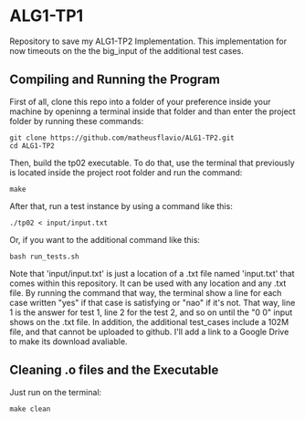 # ALG1-TP1
Repository to save my ALG1-TP2 Implementation.
This implementation for now timeouts on the the big_input of the additional test cases.

## Compiling and Running the Program
First of all, clone this repo into a folder of your preference inside your machine by openinng a terminal inside that folder and than enter the project folder by running these commands:
```
git clone https://github.com/matheusflavio/ALG1-TP2.git
cd ALG1-TP2
```
Then, build the tp02 executable. To do that, use the terminal that previously is located inside the project root folder and run the command:
```
make
```
After that, run a test instance by using a command like this:
```
./tp02 < input/input.txt
```
Or, if you want to the additional command like this:
```
bash run_tests.sh
```
Note that 'input/input.txt' is just a location of a .txt file named 'input.txt' that comes within this repository. It can be used with any location and any .txt file. By running the command that way, the terminal show a line for each case written "yes" if that case is satisfying or "nao" if it's not. That way, line 1 is the answer for test 1, line 2 for the test 2, and so on until the "0 0" input shows on the .txt file.
In addition, the additional test_cases include a 102M file, and that cannot be uploaded to github. I'll add a link to a Google Drive to make its download avaliable.

## Cleaning .o files and the Executable
Just run on the terminal:
```
make clean
```

